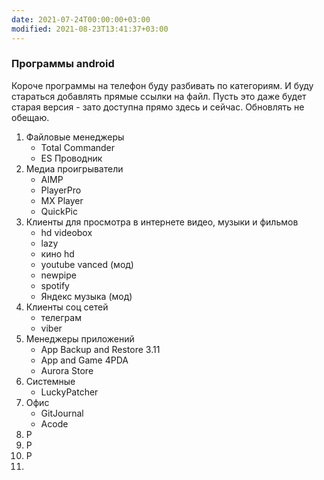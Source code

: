 ```yaml
---
date: 2021-07-24T00:00:00+03:00
modified: 2021-08-23T13:41:37+03:00
---
```


### Программы android

Короче программы на телефон буду разбивать по категориям. И буду стараться добавлять прямые ссылки на файл. Пусть это даже будет старая версия - зато доступна прямо здесь и сейчас. Обновлять не обещаю.

1. Файловые менеджеры
   - Total Commander 
   - ES Проводник
1. Медиа проигрыватели
   - AIMP
   - PlayerPro
   - MX Player
   - QuickPic
1. Клиенты для просмотра в интернете видео, музыки и фильмов
   - hd videobox
   - lazy
   - кино hd
   - youtube vanced (мод)
   - newpipe
   - spotify
   - Яндекс музыка (мод)
1. Клиенты соц сетей
   - телеграм
   - viber
1. Менеджеры приложений
   - App Backup and Restore 3.11
   - App and Game 4PDA
   - Aurora Store
1. Системные
   - LuckyPatcher
1. Офис
   - GitJournal
   - Acode
1. Р
1. Р
1. Р
1. 
